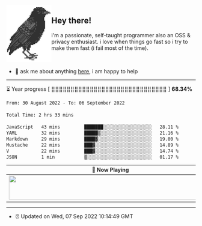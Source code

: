 <img align="left" src="assets/birb.png">

## Hey there!

i'm a passionate, self-taught programmer also an OSS & privacy enthusiast. i love when things go fast so i try to make them fast (i fail most of the time). 

</br>

- 💬 ask me about anything [here](https://github.com/aunsigned/aunsigned/issues), i am happy to help

---

⏳ Year progress [ ⣿⣿⣿⣿⣿⣿⣿⣿⣿⣿⣿⣿⣿⣿⣿⣿⣿⣿⣿⣿⣿⣿⣿⣿⣿⣿⣿⣿⣿⣿ ] **68.34%**

<!--START_SECTION:waka-->

```text
From: 30 August 2022 - To: 06 September 2022

Total Time: 2 hrs 33 mins

JavaScript   43 mins         ███████░░░░░░░░░░░░░░░░░░   28.11 %
YAML         32 mins         █████▒░░░░░░░░░░░░░░░░░░░   21.16 %
Markdown     29 mins         ████▓░░░░░░░░░░░░░░░░░░░░   19.00 %
Mustache     22 mins         ███▓░░░░░░░░░░░░░░░░░░░░░   14.89 %
V            22 mins         ███▓░░░░░░░░░░░░░░░░░░░░░   14.74 %
JSON         1 min           ▒░░░░░░░░░░░░░░░░░░░░░░░░   01.17 %
```

<!--END_SECTION:waka-->

| 🎵 Now Playing                                                                                                                 |
| ------------------------------------------------------------------------------------------------------------------------------ |
| <a href="https://status.nmoo.dev/now-playing?open"><img src="https://status.nmoo.dev/now-playing" width="540" height="64"></a> |

---

- ⏰ Updated on Wed, 07 Sep 2022 10:14:49 GMT